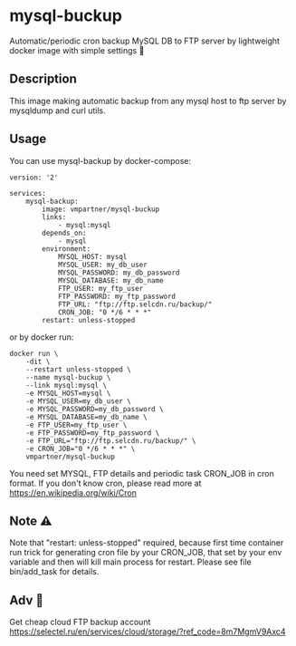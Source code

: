 # mysql-buckup
Automatic/periodic cron backup MySQL DB to FTP server by lightweight docker image with simple settings 🌂

## Description
This image making automatic backup from any mysql host to ftp server by mysqldump and curl utils.

## Usage
You can use mysql-backup by docker-compose:
```
version: '2'

services:
    mysql-backup:
        image: vmpartner/mysql-buckup
        links:
            - mysql:mysql
        depends_on:
            - mysql
        environment:
            MYSQL_HOST: mysql
            MYSQL_USER: my_db_user
            MYSQL_PASSWORD: my_db_password
            MYSQL_DATABASE: my_db_name
            FTP_USER: my_ftp_user
            FTP_PASSWORD: my_ftp_password
            FTP_URL: "ftp://ftp.selcdn.ru/backup/"
            CRON_JOB: "0 */6 * * *"
        restart: unless-stopped
```

or by docker run:
```
docker run \
    -dit \
    --restart unless-stopped \
    --name mysql-buckup \
    --link mysql:mysql \
    -e MYSQL_HOST=mysql \
    -e MYSQL_USER=my_db_user \
    -e MYSQL_PASSWORD=my_db_password \
    -e MYSQL_DATABASE=my_db_name \
    -e FTP_USER=my_ftp_user \
    -e FTP_PASSWORD=my_ftp_password \
    -e FTP_URL="ftp://ftp.selcdn.ru/backup/" \
    -e CRON_JOB="0 */6 * * *" \
    vmpartner/mysql-buckup
```

You need set MYSQL, FTP details and periodic task CRON_JOB in cron format. If you don't know cron, please read more at https://en.wikipedia.org/wiki/Cron

## Note ⚠
Note that "restart: unless-stopped" required, because first time container run trick for generating cron file by your CRON_JOB, that set by your env variable and then will kill main process for restart. Please see file bin/add_task for details.

## Adv 🍭
Get cheap cloud FTP backup account https://selectel.ru/en/services/cloud/storage/?ref_code=8m7MgmV9Axc4